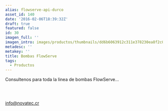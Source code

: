 ```yaml
---
alias: flowserve-api-durco
asset_id: 140
date: '2016-02-06T18:39:32Z'
draft: true
featured: false
id: 30
imagen_full: ''
imagen_intro: images/productos/thumbnails/dd6b6063912c311e378230ea8f2c09ab-Flowserve-API.jpg
metadesc: ''
metakey: ''
title: Bombas FlowServe
tags:
  - Productos
---
```


<p>Consultenos para toda la linea de bombas FlowServe...</p>
<p><img src="images/noticias/Durco.jpg" alt="" /></p>
<p> </p>
<p><a href="mailto:info@novatec.cr">info@novatec.cr</a></p>
<!--more-->

